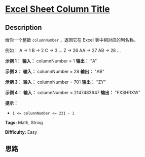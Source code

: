 # [Excel Sheet Column Title][title]

## Description

给你一个整数 `columnNumber` ，返回它在 Excel 表中相对应的列名称。

例如：
            A -> 1    B -> 2    C -> 3    ...    Z -> 26    AA -> 27    AB -> 28     ...    

**示例 1：**
            **输入：** columnNumber = 1    **输出：** "A"    

**示例 2：**
            **输入：** columnNumber = 28    **输出：** "AB"    

**示例 3：**
            **输入：** columnNumber = 701    **输出：** "ZY"    

**示例 4：**
            **输入：** columnNumber = 2147483647    **输出：** "FXSHRXW"    

**提示：**

  * `1 <= columnNumber <= 231 - 1`


**Tags:** Math, String

**Difficulty:** Easy

## 思路

[title]: https://leetcode-cn.com/problems/excel-sheet-column-title
